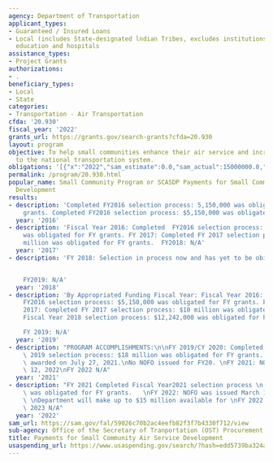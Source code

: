 ```yaml
---
agency: Department of Transportation
applicant_types:
- Guaranteed / Insured Loans
- Local (includes State-designated lndian Tribes, excludes institutions of higher
  education and hospitals
assistance_types:
- Project Grants
authorizations:
- .
beneficiary_types:
- Local
- State
categories:
- Transportation - Air Transportation
cfda: '20.930'
fiscal_year: '2022'
grants_url: https://grants.gov/search-grants?cfda=20.930
layout: program
objective: To help small communities enhance their air service and increase access
  to the national transportation system.
obligations: '[{"x":"2022","sam_estimate":0.0,"sam_actual":15000000.0,"usa_spending_actual":500000.0},{"x":"2023","sam_estimate":0.0,"sam_actual":0.0,"usa_spending_actual":850000.0},{"x":"2024","sam_estimate":0.0,"sam_actual":0.0,"usa_spending_actual":750000.0}]'
permalink: /program/20.930.html
popular_name: Small Community Program or SCASDP Payments for Small Community Air Service
  Development
results:
- description: 'Completed FY2016 selection process: 5,150,000 was obligated for FY
    grants. Completed FY2016 selection process: $5,150,000 was obligated for FY grants. '
  year: '2016'
- description: 'Fiscal Year 2016: Completed  FY2016 selection process: $5,150,000
    was obligated for FY grants. FY 2017: Completed FY 2017 selection process: $10
    million was obligated for FY grants.  FY2018: N/A'
  year: '2017'
- description: 'FY 2018: Selection in process now and has yet to be obiligated.


    FY2019: N/A'
  year: '2018'
- description: 'By Appropriated Funding Fiscal Year: Fiscal Year 2016:  Completed
    FY2016 selection process: $5,150,000 was obligated for FY grants. Fiscal Year
    2017: Completed FY 2017 selection process: $10 million was obligated for FY grants.   Completed
    Fiscal Year 2018 selection process: $12,242,000 was obligated for FY grants.

    FY 2019: N/A'
  year: '2019'
- description: "PROGRAM ACCOMPLISHMENTS:\n\nFY 2019/CY 2020: Completed Fiscal Year\
    \ 2019 selection process: $18 million was obligated for FY grants.  FY 19 grants\
    \ awarded on July 27, 2021.\nNo NOFO issued for FY20. \nFY 2021: NOFO issued January\
    \ 12, 2022\nFY 2022 N/A"
  year: '2021'
- description: "FY 2021 Completed Fiscal Year2021 selection process \n 17 million\
    \ was obligated for FY grants.   \nFY 2022: NOFO was issued March 15, 2023.  The\
    \ \nDepartment will make up to $15 million available for \nFY 2022 grants.\nFY\
    \ 2023 N/A"
  year: '2022'
sam_url: https://sam.gov/fal/59026c70b2ac4eefb82f3f7b4330f712/view
sub-agency: Office of the Secretary of Tranportation (OST) Procurement Operations
title: Payments for Small Community Air Service Development
usaspending_url: https://www.usaspending.gov/search/?hash=edd5739ba324aed000c09a7e658772eb
---
```

